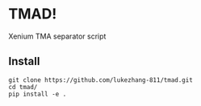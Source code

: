# TMAD!

Xenium TMA separator script


## Install

```shell
git clone https://github.com/lukezhang-811/tmad.git
cd tmad/
pip install -e .
```